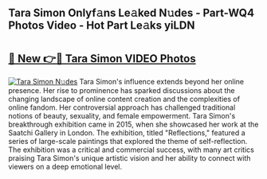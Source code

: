 ## Tara Simon Onlyf𝚊ns Le𝚊ked N𝚞des - Part-WQ4 Photos Video - Hot Part Le𝚊ks yiLDN

# <h2><a href="http://ab63021.deff.icu/?id=Tara+Simon">🔗 New 👉🔴 Tara Simon VIDEO Photos</a></h2>

[![Tara Simon N𝚞des](https://i.imgur.com/rIISA9y.gif)](http://ab63021.deff.icu/?id=Tara+Simon)
Tara Simon's influence extends beyond her online presence. Her rise to prominence has sparked discussions about the changing landscape of online content creation and the complexities of online fandom. Her controversial approach has challenged traditional notions of beauty, sexuality, and female empowerment. Tara Simon's breakthrough exhibition came in 2015, when she showcased her work at the Saatchi Gallery in London. The exhibition, titled "Reflections," featured a series of large-scale paintings that explored the theme of self-reflection. The exhibition was a critical and commercial success, with many art critics praising Tara Simon's unique artistic vision and her ability to connect with viewers on a deep emotional level.

